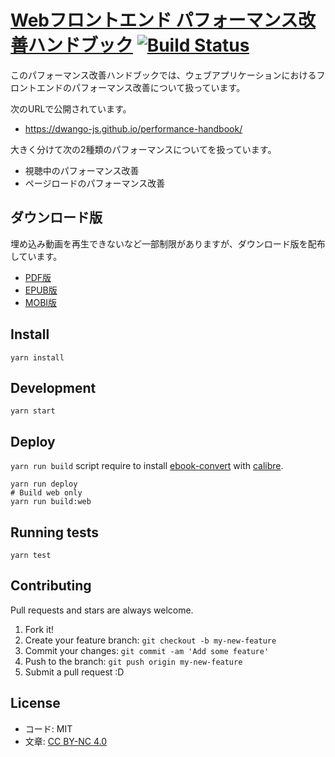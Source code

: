 # [Webフロントエンド パフォーマンス改善ハンドブック](https://dwango-js.github.io/performance-handbook/) [![Build Status](https://travis-ci.org/dwango-js/performance-handbook.svg?branch=master)](https://travis-ci.org/dwango-js/performance-handbook)
  
このパフォーマンス改善ハンドブックでは、ウェブアプリケーションにおけるフロントエンドのパフォーマンス改善について扱っています。

次のURLで公開されています。

- <https://dwango-js.github.io/performance-handbook/>

大きく分けて次の2種類のパフォーマンスについてを扱っています。

- 視聴中のパフォーマンス改善
- ページロードのパフォーマンス改善

## ダウンロード版

埋め込み動画を再生できないなど一部制限がありますが、ダウンロード版を配布しています。

<!-- textlint-disable -->

- [PDF版](https://dwango-js.github.io/performance-handbook/performance-handbook.pdf)
- [EPUB版](https://dwango-js.github.io/performance-handbook/performance-handbook.epub)
- [MOBI版](https://dwango-js.github.io/performance-handbook/performance-handbook.mobi)

<!-- textlint-enable -->

## Install

    yarn install

## Development

    yarn start

## Deploy

`yarn run build` script require to install [ebook-convert](https://manual.calibre-ebook.com/generated/en/ebook-convert.html) with [calibre](https://calibre-ebook.com/download). 

    yarn run deploy
    # Build web only
    yarn run build:web

## Running tests

    yarn test

## Contributing

Pull requests and stars are always welcome.

1. Fork it!
2. Create your feature branch: `git checkout -b my-new-feature`
3. Commit your changes: `git commit -am 'Add some feature'`
4. Push to the branch: `git push origin my-new-feature`
5. Submit a pull request :D

## License

- コード: MIT
- 文章: [CC BY-NC 4.0](https://creativecommons.org/licenses/by-nc/4.0/deed.ja)
